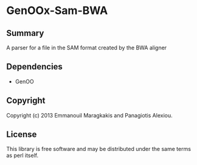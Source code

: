 GenOOx-Sam-BWA
==========================================================================

Summary
--------------
A parser for a file in the SAM format created by the BWA aligner

Dependencies
--------------
* GenOO

Copyright
--------------
Copyright (c) 2013 Emmanouil Maragkakis and Panagiotis Alexiou.

License
--------------
This library is free software and may be distributed under the same terms as perl itself.

